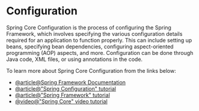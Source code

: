 # Configuration

Spring Core Configuration is the process of configuring the Spring Framework, which involves specifying the various configuration details required for an application to function properly. This can include setting up beans, specifying bean dependencies, configuring aspect-oriented programming (AOP) aspects, and more. Configuration can be done through Java code, XML files, or using annotations in the code.

To learn more about Spring Core Configuration from the links below:

- [@article@Spring Framework Documentation](https://docs.spring.io/spring/docs/current/spring-framework-reference/)
- [@article@"Spring Configuration" tutorial](https://www.baeldung.com/project-configuration-with-spring)
- [@article@"Spring Framework" tutorial](https://www.tutorialspoint.com/spring/index.htm)
- [@video@"Spring Core" video tutorial](https://www.youtube.com/watch?v=GB8k2-Egfv0)
